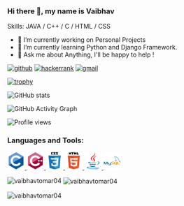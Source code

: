 ### Hi there 👋, my name is Vaibhav 

Skills: JAVA / C++ / C / HTML / CSS

- 🔭 I’m currently working on Personal Projects 
- 🌱 I’m currently learning Python and Django Framework. 
- 💬 Ask me about Anything, I'll be happy to help !  


[<img src='https://cdn.jsdelivr.net/npm/simple-icons@3.0.1/icons/github.svg' alt='github' height='40'>](https://github.com/vaibhavtomar04)  [<img src='https://cdn.jsdelivr.net/npm/simple-icons@3.0.1/icons/hackerrank.svg' alt='hackerrank' height='40'>](https://www.hackerrank.com/vaibhavtomar4119)  [<img src='https://cdn.jsdelivr.net/npm/simple-icons@3.0.1/icons/gmail.svg' alt='gmail' height='40'>](vaibhavtomar4119@gmail.com)  

[![trophy](https://github-profile-trophy.vercel.app/?username=vaibhavtomar04)](https://github.com/ryo-ma/github-profile-trophy)

![GitHub stats](https://github-readme-stats.vercel.app/api?username=vaibhavtomar04&show_icons=true)  

![GitHub Activity Graph](https://activity-graph.herokuapp.com/graph?username=vaibhavtomar04)  

![Profile views](https://gpvc.arturio.dev/vaibhavtomar04)  

<h3 align="left">Languages and Tools:</h3>
<p align="left"> <a href="https://www.cprogramming.com/" target="_blank"> <img src="https://raw.githubusercontent.com/devicons/devicon/master/icons/c/c-original.svg" alt="c" width="40" height="40"/> </a> <a href="https://www.w3schools.com/cpp/" target="_blank"> <img src="https://raw.githubusercontent.com/devicons/devicon/master/icons/cplusplus/cplusplus-original.svg" alt="cplusplus" width="40" height="40"/> </a> <a href="https://www.w3schools.com/css/" target="_blank"> <img src="https://raw.githubusercontent.com/devicons/devicon/master/icons/css3/css3-original-wordmark.svg" alt="css3" width="40" height="40"/> </a> <a href="https://www.w3.org/html/" target="_blank"> <img src="https://raw.githubusercontent.com/devicons/devicon/master/icons/html5/html5-original-wordmark.svg" alt="html5" width="40" height="40"/> </a> <a href="https://www.java.com" target="_blank"> <img src="https://raw.githubusercontent.com/devicons/devicon/master/icons/java/java-original.svg" alt="java" width="40" height="40"/> </a> <a href="https://www.mysql.com/" target="_blank"> <img src="https://raw.githubusercontent.com/devicons/devicon/master/icons/mysql/mysql-original-wordmark.svg" alt="mysql" width="40" height="40"/> </a> 

<p><img align="left" src="https://github-readme-stats.vercel.app/api/top-langs?username=vaibhavtomar04&show_icons=true&locale=en&layout=compact" alt="vaibhavtomar04" /></p>

<p>&nbsp;<img align="center" src="https://github-readme-stats.vercel.app/api?username=vaibhavtomar04&show_icons=true&locale=en" alt="vaibhavtomar04" /></p>

<p><img align="center" src="https://github-readme-streak-stats.herokuapp.com/?user=vaibhavtomar04&" alt="vaibhavtomar04" /></p>

 
